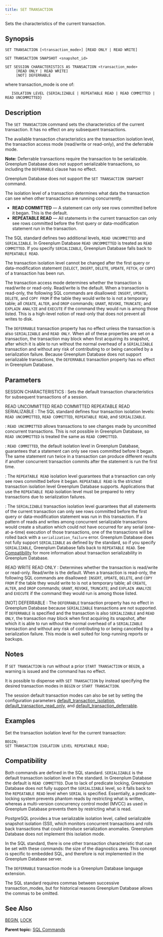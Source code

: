 ```yaml
---
title: SET TRANSACTION 
---
```


Sets the characteristics of the current transaction.

## <a id="section2"></a>Synopsis 

``` {#sql_command_synopsis}
SET TRANSACTION [<transaction_mode>] [READ ONLY | READ WRITE]

SET TRANSACTION SNAPSHOT <snapshot_id>

SET SESSION CHARACTERISTICS AS TRANSACTION <transaction_mode> 
     [READ ONLY | READ WRITE]
     [NOT] DEFERRABLE
```

where transaction\_mode is one of:

```
   ISOLATION LEVEL {SERIALIZABLE | REPEATABLE READ | READ COMMITTED | READ UNCOMMITTED}
```

## <a id="section3"></a>Description 

The `SET TRANSACTION` command sets the characteristics of the current transaction. It has no effect on any subsequent transactions.

The available transaction characteristics are the transaction isolation level, the transaction access mode \(read/write or read-only\), and the deferrable mode.

**Note:** Deferrable transactions require the transaction to be serializable. Greenplum Database does not support serializable transactions, so including the `DEFERRABLE` clause has no effect.

Greenplum Database does not support the `SET TRANSACTION SNAPSHOT` command.

The isolation level of a transaction determines what data the transaction can see when other transactions are running concurrently.

-   **READ COMMITTED** — A statement can only see rows committed before it began. This is the default.
-   **REPEATABLE READ** — All statements in the current transaction can only see rows committed before the first query or data-modification statement run in the transaction.

The SQL standard defines two additional levels, `READ UNCOMMITTED` and `SERIALIZABLE`. In Greenplum Database `READ UNCOMMITTED` is treated as `READ COMMITTED`. If you specify `SERIALIZABLE`, Greenplum Database falls back to `REPEATABLE READ`.

The transaction isolation level cannot be changed after the first query or data-modification statement \(`SELECT`, `INSERT`, `DELETE`, `UPDATE`, `FETCH`, or `COPY`\) of a transaction has been run.

The transaction access mode determines whether the transaction is read/write or read-only. Read/write is the default. When a transaction is read-only, the following SQL commands are disallowed: `INSERT`, `UPDATE`, `DELETE`, and `COPY FROM` if the table they would write to is not a temporary table; all `CREATE`, `ALTER`, and `DROP` commands; `GRANT`, `REVOKE`, `TRUNCATE`; and `EXPLAIN ANALYZE` and `EXECUTE` if the command they would run is among those listed. This is a high-level notion of read-only that does not prevent all writes to disk.

The `DEFERRABLE` transaction property has no effect unless the transaction is also `SERIALIZABLE` and `READ ONLY`. When all of these properties are set on a transaction, the transaction may block when first acquiring its snapshot, after which it is able to run without the normal overhead of a `SERIALIZABLE` transaction and without any risk of contributing to or being cancelled by a serialization failure. Because Greenplum Database does not support serializable transactions, the `DEFERRABLE` transaction property has no effect in Greenplum Database.

## <a id="section4"></a>Parameters 

SESSION CHARACTERISTICS
:   Sets the default transaction characteristics for subsequent transactions of a session.

READ UNCOMMITTED
READ COMMITTED
REPEATABLE READ
SERIALIZABLE
:   The SQL standard defines four transaction isolation levels: `READ UNCOMMITTED`, `READ COMMITTED`, `REPEATABLE READ`, and `SERIALIZABLE`.

:   `READ UNCOMMITTED` allows transactions to see changes made by uncomitted concurrent transactions. This is not possible in Greenplum Database, so `READ UNCOMMITTED` is treated the same as `READ COMMITTED`.

:   `READ COMMITTED`, the default isolation level in Greenplum Database, guarantees that a statement can only see rows committed before it began. The same statement run twice in a transaction can produce different results if another concurrent transaction commits after the statement is run the first time.

:   The `REPEATABLE READ` isolation level guarantees that a transaction can only see rows committed before it began. `REPEATABLE READ` is the strictest transaction isolation level Greenplum Database supports. Applications that use the `REPEATABLE READ` isolation level must be prepared to retry transactions due to serialization failures.

:   The `SERIALIZABLE` transaction isolation level guarantees that all statements of the current transaction can only see rows committed before the first query or data-modification statement was run in this transaction. If a pattern of reads and writes among concurrent serializable transactions would create a situation which could not have occurred for any serial \(one-at-a-time\) execution of those transactions, one of the transactions will be rolled back with a `serialization_failure` error. Greenplum Database does not fully support `SERIALIZABLE` as defined by the standard, so if you specify `SERIALIZABLE`, Greenplum Database falls back to `REPEATABLE READ`. See [Compatibility](#section7) for more information about transaction serializability in Greenplum Database.

READ WRITE
READ ONLY
:   Determines whether the transaction is read/write or read-only. Read/write is the default. When a transaction is read-only, the following SQL commands are disallowed: `INSERT`, `UPDATE`, `DELETE`, and `COPY FROM` if the table they would write to is not a temporary table; all `CREATE`, `ALTER`, and `DROP` commands; `GRANT`, `REVOKE`, `TRUNCATE`; and `EXPLAIN ANALYZE` and `EXECUTE` if the command they would run is among those listed.

\[NOT\] DEFERRABLE
:   The `DEFERRABLE` transaction property has no effect in Greenplum Database because `SERIALIZABLE` transactions are not supported. If `DEFERRABLE` is specified and the transaction is also `SERIALIZABLE` and `READ ONLY`, the transaction may block when first acquiring its snapshot, after which it is able to run without the normal overhead of a `SERIALIZABLE` transaction and without any risk of contributing to or being cancelled by a serialization failure. This mode is well suited for long-running reports or backups.

## <a id="section5"></a>Notes 

If `SET TRANSACTION` is run without a prior `START TRANSACTION` or `BEGIN`, a warning is issued and the command has no effect.

It is possible to dispense with `SET TRANSACTION` by instead specifying the desired transaction modes in `BEGIN` or `START TRANSACTION`.

The session default transaction modes can also be set by setting the configuration parameters [default\_transaction\_isolation](../config_params/guc-list.html), [default\_transaction\_read\_only](../config_params/guc-list.html), and [default\_transaction\_deferrable](../config_params/guc-list.html).

## <a id="section6"></a>Examples 

Set the transaction isolation level for the current transaction:

```
BEGIN;
SET TRANSACTION ISOLATION LEVEL REPEATABLE READ;
```

## <a id="section7"></a>Compatibility 

Both commands are defined in the SQL standard. `SERIALIZABLE` is the default transaction isolation level in the standard. In Greenplum Database the default is `READ COMMITTED`. Due to lack of predicate locking, Greenplum Database does not fully support the `SERIALIZABLE` level, so it falls back to the `REPEATABLE READ` level when `SERIAL` is specified. Essentially, a predicate-locking system prevents phantom reads by restricting what is written, whereas a multi-version concurrency control model \(MVCC\) as used in Greenplum Database prevents them by restricting what is read.

PostgreSQL provides a true serializable isolation level, called serializable snapshot isolation \(SSI\), which monitors concurrent transactions and rolls back transactions that could introduce serialization anomalies. Greenplum Database does not implement this isolation mode.

In the SQL standard, there is one other transaction characteristic that can be set with these commands: the size of the diagnostics area. This concept is specific to embedded SQL, and therefore is not implemented in the Greenplum Database server.

The `DEFERRABLE` transaction mode is a Greenplum Database language extension.

The SQL standard requires commas between successive transaction\_modes, but for historical reasons Greenplum Database allows the commas to be omitted.

## <a id="section8"></a>See Also 

[BEGIN](BEGIN.html), [LOCK](LOCK.html)

**Parent topic:** [SQL Commands](../sql_commands/sql_ref.html)

